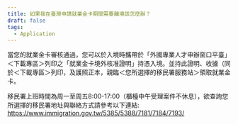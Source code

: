 ```yaml
---
title: 如果我在臺灣申請就業金卡期間需要離境該怎麼辦？
draft: false
tags:
  - Application
---
```

當您的就業金卡審核通過，您可以於入境時攜帶於「外國專業人才申辦窗口平臺」＜下載專區＞列印之「就業金卡境外核准證明」持憑入境。並持此證明、收據（同於＜下載專區＞列印，及護照正本，親臨＜您所選擇的移民署服務站＞領取就業金卡。

移民署上班時間為周一至周五8:00-17:00（櫃檯中午受理案件不休息），欲查詢您所選擇的移民署地址與聯絡方式請參考以下連結: <https://www.immigration.gov.tw/5385/5388/7181/7184/7193/>